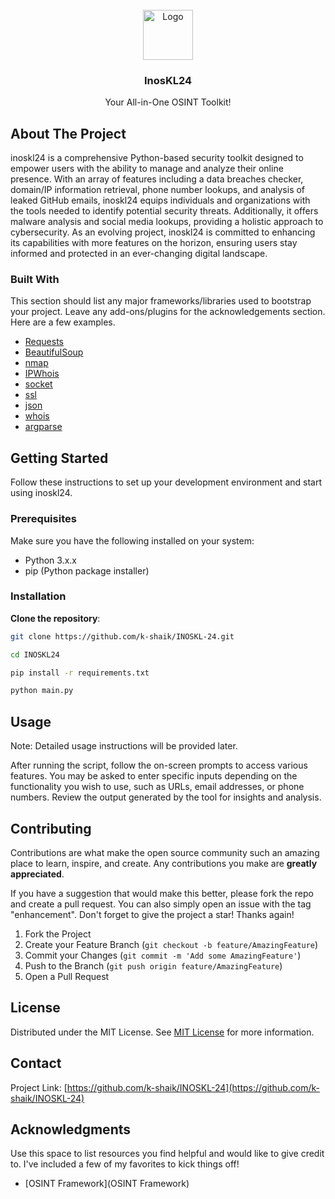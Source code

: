 
<br/>
<div align="center">
<a href="https://github.com/ShaanCoding/ReadME-Generator">
<img src="https://drive.google.com/file/d/1DPOlGsjQ8Bam6HxMlTXs8v45iMPmJX7H/view" alt="Logo" width="80" height="80">
</a>
<h3 align="center">InosKL24</h3>
<p align="center">
Your All-in-One OSINT Toolkit!


  


</p>
</div>

## About The Project

inoskl24 is a comprehensive Python-based security toolkit designed to empower users with the ability to manage and analyze their online presence. With an array of features including a data breaches checker, domain/IP information retrieval, phone number lookups, and analysis of leaked GitHub emails, inoskl24 equips individuals and organizations with the tools needed to identify potential security threats. Additionally, it offers malware analysis and social media lookups, providing a holistic approach to cybersecurity. As an evolving project, inoskl24 is committed to enhancing its capabilities with more features on the horizon, ensuring users stay informed and protected in an ever-changing digital landscape.
### Built With

This section should list any major frameworks/libraries used to bootstrap your project. Leave any add-ons/plugins for the acknowledgements section. Here are a few examples.

- [Requests](https://docs.python-requests.org/en/master/)
- [BeautifulSoup](https://www.crummy.com/software/BeautifulSoup/bs4/doc/)
- [nmap](https://pypi.org/project/python-nmap/)
- [IPWhois](https://ipwhois.readthedocs.io/en/latest/)
- [socket](https://docs.python.org/3/library/socket.html)
- [ssl](https://docs.python.org/3/library/ssl.html)
- [json](https://docs.python.org/3/library/json.html)
- [whois](https://pypi.org/project/python-whois/)
- [argparse](https://docs.python.org/3/library/argparse.html)
## Getting Started

Follow these instructions to set up your development environment and start using inoskl24.
### Prerequisites

Make sure you have the following installed on your system:

- Python 3.x.x
- pip (Python package installer)
### Installation

**Clone the repository**:
   ```bash
git clone https://github.com/k-shaik/INOSKL-24.git

cd INOSKL24

pip install -r requirements.txt

python main.py
```
## Usage

Note: Detailed usage instructions will be provided later.

After running the script, follow the on-screen prompts to access various features.
You may be asked to enter specific inputs depending on the functionality you wish to use, such as URLs, email addresses, or phone numbers.
Review the output generated by the tool for insights and analysis.
## Contributing

Contributions are what make the open source community such an amazing place to learn, inspire, and create. Any contributions you make are **greatly appreciated**.

If you have a suggestion that would make this better, please fork the repo and create a pull request. You can also simply open an issue with the tag "enhancement".
Don't forget to give the project a star! Thanks again!

1. Fork the Project
2. Create your Feature Branch (`git checkout -b feature/AmazingFeature`)
3. Commit your Changes (`git commit -m 'Add some AmazingFeature'`)
4. Push to the Branch (`git push origin feature/AmazingFeature`)
5. Open a Pull Request
## License

Distributed under the MIT License. See [MIT License](https://opensource.org/licenses/MIT) for more information.
## Contact

Project Link: [https://github.com/k-shaik/INOSKL-24](https://github.com/k-shaik/INOSKL-24)
## Acknowledgments

Use this space to list resources you find helpful and would like to give credit to. I've included a few of my favorites to kick things off!


- [OSINT Framework](OSINT Framework)
